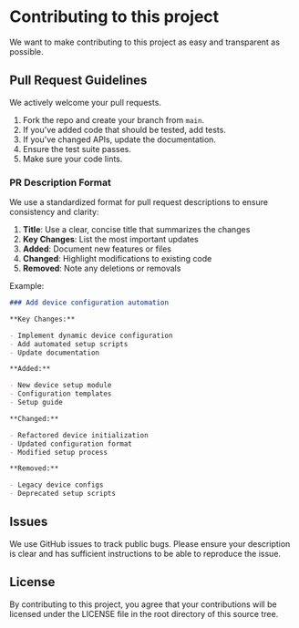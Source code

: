 # Contributing to this project

We want to make contributing to this project as easy and transparent as
possible.

## Pull Request Guidelines

We actively welcome your pull requests.

1. Fork the repo and create your branch from `main`.
2. If you've added code that should be tested, add tests.
3. If you've changed APIs, update the documentation.
4. Ensure the test suite passes.
5. Make sure your code lints.

### PR Description Format

We use a standardized format for pull request descriptions to ensure
consistency and clarity:

1. **Title**: Use a clear, concise title that summarizes the changes
2. **Key Changes**: List the most important updates
3. **Added**: Document new features or files
4. **Changed**: Highlight modifications to existing code
5. **Removed**: Note any deletions or removals

Example:

```markdown
### Add device configuration automation

**Key Changes:**

- Implement dynamic device configuration
- Add automated setup scripts
- Update documentation

**Added:**

- New device setup module
- Configuration templates
- Setup guide

**Changed:**

- Refactored device initialization
- Updated configuration format
- Modified setup process

**Removed:**

- Legacy device configs
- Deprecated setup scripts
```

## Issues

We use GitHub issues to track public bugs. Please ensure your description is
clear and has sufficient instructions to be able to reproduce the issue.

## License

By contributing to this project, you agree that your contributions will be licensed
under the LICENSE file in the root directory of this source tree.
